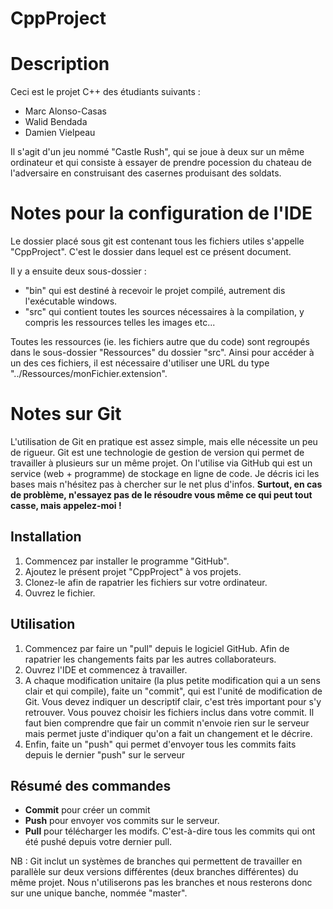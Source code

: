 CppProject
==========

# Description

Ceci est le projet C++ des étudiants suivants :
* Marc Alonso-Casas
* Walid Bendada
* Damien Vielpeau

Il s'agit d'un jeu nommé "Castle Rush", qui se joue à deux sur un même ordinateur et qui consiste à essayer de prendre pocession du chateau de l'adversaire en construisant des casernes produisant des soldats.

# Notes pour la configuration de l'IDE

Le dossier placé sous git est contenant tous les fichiers utiles s'appelle "CppProject". C'est le dossier dans lequel est ce présent document.

Il y a ensuite deux sous-dossier :
* "bin" qui est destiné à recevoir le projet compilé, autrement dis l'exécutable windows.
* "src" qui contient toutes les sources nécessaires à la compilation, y compris les ressources telles les images etc...

Toutes les ressources (ie. les fichiers autre que du code) sont regroupés dans le sous-dossier "Ressources" du dossier "src".
Ainsi pour accéder à un des ces fichiers, il est nécessaire d'utiliser une URL du type "../Ressources/monFichier.extension".

# Notes sur Git

L'utilisation de Git en pratique est assez simple, mais elle nécessite un peu de rigueur. Git est une technologie de gestion de version qui permet de travailler à plusieurs sur un même projet. On l'utilise via GitHub qui est un service (web + programme) de stockage en ligne de code. Je décris ici les bases mais n'hésitez pas à chercher sur le net plus d'infos.
**Surtout, en cas de problème, n'essayez pas de le résoudre vous même ce qui peut tout casse, mais appelez-moi !**

## Installation

1. Commencez par installer le programme "GitHub".
2. Ajoutez le présent projet "CppProject" à vos projets.
3. Clonez-le afin de rapatrier les fichiers sur votre ordinateur.
4. Ouvrez le fichier.

## Utilisation

1. Commencez par faire un "pull" depuis le logiciel GitHub. Afin de rapatrier les changements faits par les autres collaborateurs.
2. Ouvrez l'IDE et commencez à travailler.
3. A chaque modification unitaire (la plus petite modification qui a un sens clair et qui compile), faite un "commit", qui est l'unité de modification de Git. Vous devez indiquer un descriptif clair, c'est très important pour s'y retrouver. Vous pouvez choisir les fichiers inclus dans votre commit. Il faut bien comprendre que fair un commit n'envoie rien sur le serveur mais permet juste d'indiquer qu'on a fait un changement et le décrire.
4. Enfin, faite un "push" qui permet d'envoyer tous les commits faits depuis le dernier "push" sur le serveur

## Résumé des commandes
* **Commit** pour créer un commit
* **Push** pour envoyer vos commits sur le serveur.
* **Pull** pour télécharger les modifs. C'est-à-dire tous les commits qui ont été pushé depuis votre dernier pull.

NB : Git inclut un systèmes de branches qui permettent de travailler en parallèle sur deux versions différentes (deux branches différentes) du même projet. Nous n'utiliserons pas les branches et nous resterons donc sur une unique banche, nommée "master".
